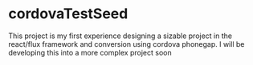 # cordovaTestSeed

This project is my first experience designing a sizable project in the react/flux framework and conversion using cordova phonegap.
I will be developing this into a more complex project soon
